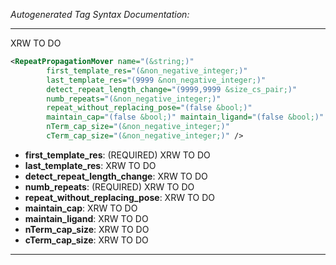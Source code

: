 _Autogenerated Tag Syntax Documentation:_

---
XRW TO DO

```xml
<RepeatPropagationMover name="(&string;)"
        first_template_res="(&non_negative_integer;)"
        last_template_res="(9999 &non_negative_integer;)"
        detect_repeat_length_change="(9999,9999 &size_cs_pair;)"
        numb_repeats="(&non_negative_integer;)"
        repeat_without_replacing_pose="(false &bool;)"
        maintain_cap="(false &bool;)" maintain_ligand="(false &bool;)"
        nTerm_cap_size="(&non_negative_integer;)"
        cTerm_cap_size="(&non_negative_integer;)" />
```

-   **first_template_res**: (REQUIRED) XRW TO DO
-   **last_template_res**: XRW TO DO
-   **detect_repeat_length_change**: XRW TO DO
-   **numb_repeats**: (REQUIRED) XRW TO DO
-   **repeat_without_replacing_pose**: XRW TO DO
-   **maintain_cap**: XRW TO DO
-   **maintain_ligand**: XRW TO DO
-   **nTerm_cap_size**: XRW TO DO
-   **cTerm_cap_size**: XRW TO DO

---
